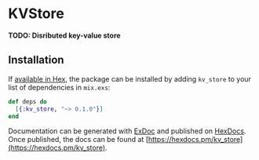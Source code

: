 # KVStore

**TODO: Disributed key-value store**

## Installation

If [available in Hex](https://hex.pm/docs/publish), the package can be installed
by adding `kv_store` to your list of dependencies in `mix.exs`:

```elixir
def deps do
  [{:kv_store, "~> 0.1.0"}]
end
```

Documentation can be generated with [ExDoc](https://github.com/elixir-lang/ex_doc)
and published on [HexDocs](https://hexdocs.pm). Once published, the docs can
be found at [https://hexdocs.pm/kv_store](https://hexdocs.pm/kv_store).

